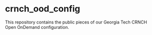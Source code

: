 # crnch_ood_config

This repository contains the public pieces of our Georgia Tech CRNCH Open OnDemand configuration. 
